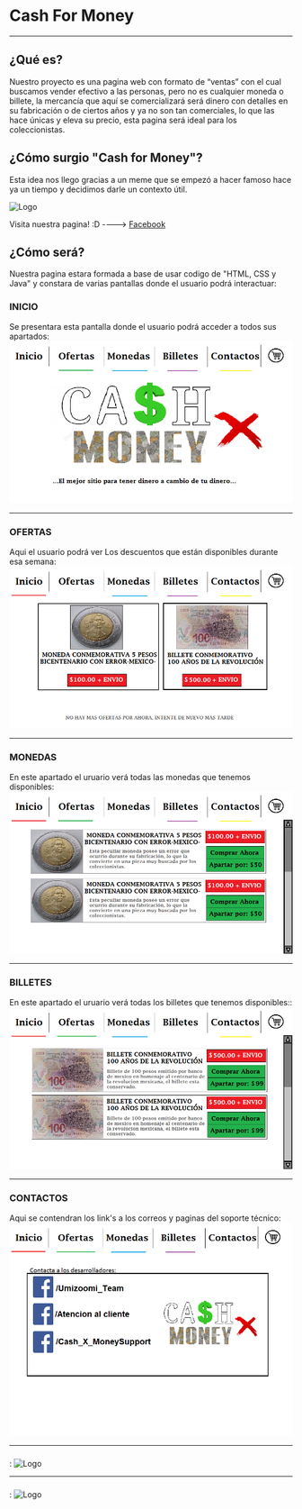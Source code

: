 # Cash For Money
_________________

## ¿Qué es?
Nuestro proyecto es una pagina web con formato de “ventas” con el cual buscamos vender efectivo a las personas, pero no es cualquier moneda o billete, la mercancía que aquí se comercializará será dinero con detalles en su fabricación o de ciertos años y ya no son tan comerciales, lo que las hace únicas y eleva su precio, esta pagina será ideal para los coleccionistas.

## ¿Cómo surgio "Cash for Money"?
Esta idea nos llego gracias a un meme que se empezó a hacer famoso hace ya un tiempo y decidimos darle un contexto útil.

![Logo](https://i.ytimg.com/vi/9v2LSQZ92hI/hqdefault.jpg)


Visita nuestra pagina! :D ---->
<a href="https://www.facebook.com/Cash_X_MoneySupport-111864304019017">Facebook</a>



## ¿Cómo será?
Nuestra pagina estara formada a base de usar codigo de "HTML, CSS y Java" y constara de varias pantallas donde el usuario podrá interactuar:

### INICIO
Se presentara esta pantalla donde el usuario podrá acceder a todos sus apartados:
![Logo](https://github.com/martz13/equipo-Omizoomi/blob/Visualizaci%C3%B3n/Inicio.png)
____________________
### OFERTAS
Aqui el usuario podrá ver Los descuentos que están disponibles durante esa semana:
![Logo](https://github.com/martz13/equipo-Omizoomi/blob/Visualizaci%C3%B3n/Ofertas.png)
____________________
### MONEDAS
En este apartado el uruario verá todas las monedas que tenemos disponibles:
![Logo](https://github.com/martz13/equipo-Omizoomi/blob/Visualizaci%C3%B3n/Monedas.png)
____________________
### BILLETES
En este apartado el uruario verá todas los billetes que tenemos disponibles::
![Logo](https://github.com/martz13/equipo-Omizoomi/blob/Visualizaci%C3%B3n/Billetes.png)
____________________
### CONTACTOS
Aqui se contendran los link's a los correos y paginas del soporte técnico:
![Logo](https://github.com/martz13/equipo-Omizoomi/blob/Visualizaci%C3%B3n/Contactos.png)
____________________
###
:
![Logo]()
____________________
###
:
![Logo]()
